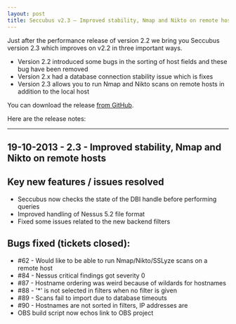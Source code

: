 ```yaml
---
layout: post
title: Seccubus v2.3 – Improved stability, Nmap and Nikto on remote hosts
---
```

Just after the performance release of version 2.2 we bring you Seccubus
version 2.3 which improves on v2.2 in three important ways.

  * Version 2.2 introduced some bugs in the sorting of host fields and these bug have been removed
  * Version 2.x had a database connection stability issue which is fixes
  * Version 2.3 allows you to run Nmap and Nikto scans on remote hosts in addition to the local host

You can download the release [from
GitHub](https://github.com/schubergphilis/Seccubus_v2/releases/tag/v2.3).

Here are the release notes:

---

19-10-2013 - 2.3 - Improved stability, Nmap and Nikto on remote hosts
---

Key new features / issues resolved
----------------------------------
* Seccubus now checks the state of the DBI handle before performing queries
* Improved handling of Nessus 5.2 file format
* Fixed some issues related to the new backend filters

Bugs fixed (tickets closed):
----------------------------
* #62 - Would like to be able to run Nmap/Nikto/SSLyze scans on a remote host
* #84 - Nessus critical findings got severity 0
* #87 - Hostname ordering was weird because of wildards for hostnames
* #88 - '*' is not selected in filters when no filter is given
* #89 - Scans fail to import due to database timeouts
* #90 - Hostnames are not sorted in filters, IP addresses are
* OBS build script now echos link to OBS project

